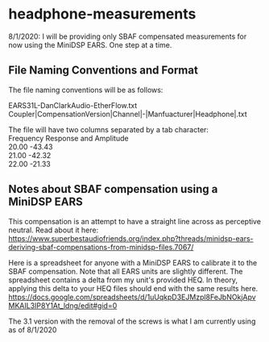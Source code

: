 # headphone-measurements

8/1/2020: I will be providing only SBAF compensated measurements for now using the MiniDSP EARS. One step at a time.


## File Naming Conventions and Format

The file naming conventions will be as follows:

EARS31L-DanClarkAudio-EtherFlow.txt<br>
Coupler|CompensationVersion|Channel|-|Manfuacturer|Headphone|.txt

The file will have two columns separated by a tab character:<br>
Frequency Response and Amplitude<br>
20.00   -43.43<br>
21.00   -42.32<br>
22.00   -21.33<br>


## Notes about SBAF compensation using a MiniDSP EARS

This compensation is an attempt to have a straight line across as perceptive neutral. Read about it here:
https://www.superbestaudiofriends.org/index.php?threads/minidsp-ears-deriving-sbaf-compensations-from-minidsp-files.7067/

Here is a spreadsheet for anyone with a MiniDSP EARS to calibrate it to the SBAF compensation. 
Note that all EARS units are slightly different. The spreadsheet contains a delta from my unit's provided HEQ.
In theory, applying this delta to your HEQ files should end with the same results here.
https://docs.google.com/spreadsheets/d/1uUqkpD3EJMzpl8FeJbNOkjApvMKAIL3IP8Y1At_ldng/edit#gid=0

The 3.1 version with the removal of the screws is what I am currently using as of 8/1/2020
